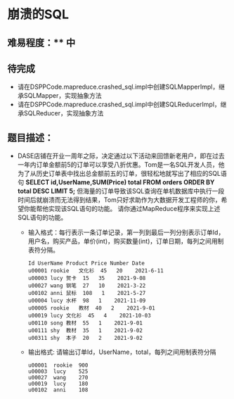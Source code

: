 # 崩溃的SQL

## 难易程度：** 中

## 待完成
- 请在DSPPCode.mapreduce.crashed_sql.impl中创建SQLMapperImpl，继承SQLMapper，实现抽象方法
- 请在DSPPCode.mapreduce.crashed_sql.impl中创建SQLReducerImpl，继承SQLReducer，实现抽象方法

## 题目描述：

- DASE店铺在开业一周年之际，决定通过以下活动来回馈新老用户，即在过去一年内订单金额前5的订单可以享受八折优惠。Tom是一名SQL开发人员，他为了从历史订单表中找出总金额前五的订单，很轻松地就写出了相应的SQL语句
**SELECT id,UserName,SUM(Price) total FROM orders ORDER BY total DESC LIMIT 5;**
但海量的订单导致该SQL查询在单机数据库中执行一段时间后就崩溃而无法得到结果，Tom只好求助作为大数据开发工程师的你，希望你能帮他实现该SQL语句的功能。
请你通过MapReduce程序来实现上述SQL语句的功能。
  * 输入格式：每行表示一条订单记录，第一列到最后一列分别表示订单Id，用户名，购买产品，单价(int)，购买数量(int)，订单日期，每列之间用制表符分隔。

    ```
    Id UserName Product Price Number Date
    u00001 rookie	文化衫  45   20    2021-6-11
    u00003 lucy	贺卡  15   35    2021-9-08
    u00027 wang	钢笔  27   10    2021-3-22
    u00102 anni	鼠标  108   1    2021-5-27
    u00004 lucy	水杯  98   1    2021-11-09
    u00005 rookie	教材  40   2    2021-9-01
    u00019 lucy	文化衫  45   4    2021-10-03
    u00110 song	教材  55   1    2021-9-01
    u00111 shy	教材  35   1    2021-9-02
    u00311 shy	本子  20   2    2021-9-02
    ```

  * 输出格式: 请输出订单Id，UserName，total，每列之间用制表符分隔
     ```
    u00001	rookie	900
    u00003	lucy	525
    u00027	wang	270
    u00019	lucy	180
    u00102	anni	108
     ```

